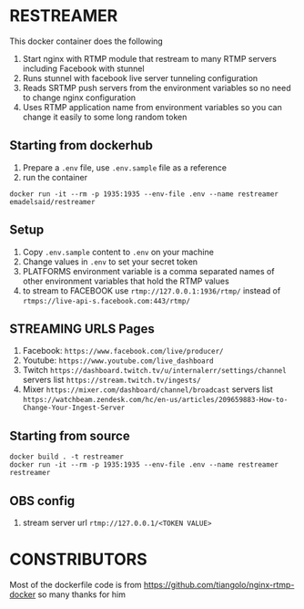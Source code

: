RESTREAMER
==========

This docker container does the following

1. Start nginx with RTMP module that restream to many RTMP servers including Facebook with stunnel
1. Runs stunnel with facebook live server tunneling configuration
1. Reads SRTMP push servers from the environment variables so no need to change nginx configuration
1. Uses RTMP application name from environment variables so you can change it easily to some long random token

## Starting from dockerhub

1. Prepare a `.env` file, use `.env.sample` file as a reference
1. run the container
  ```
  docker run -it --rm -p 1935:1935 --env-file .env --name restreamer emadelsaid/restreamer
  ```

## Setup

1. Copy `.env.sample` content to `.env` on your machine
1. Change values in `.env` to set your secret token
1. PLATFORMS environment variable is a comma separated names of other environment variables that hold the RTMP values
1. to stream to FACEBOOK use `rtmp://127.0.0.1:1936/rtmp/` instead of `rtmps://live-api-s.facebook.com:443/rtmp/`

## STREAMING URLS Pages

1. Facebook: `https://www.facebook.com/live/producer/`
1. Youtube: `https://www.youtube.com/live_dashboard`
1. Twitch `https://dashboard.twitch.tv/u/internalerr/settings/channel` servers list `https://stream.twitch.tv/ingests/`
1. Mixer `https://mixer.com/dashboard/channel/broadcast` servers list `https://watchbeam.zendesk.com/hc/en-us/articles/209659883-How-to-Change-Your-Ingest-Server`


## Starting from source

```
docker build . -t restreamer
docker run -it --rm -p 1935:1935 --env-file .env --name restreamer restreamer
```

## OBS config

1. stream server url `rtmp://127.0.0.1/<TOKEN VALUE>`

# CONSTRIBUTORS

Most of the dockerfile code is from https://github.com/tiangolo/nginx-rtmp-docker so many thanks for him
